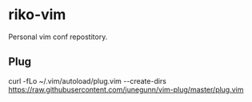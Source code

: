 riko-vim
========

Personal vim conf repostitory.

Plug
----

  curl -fLo ~/.vim/autoload/plug.vim --create-dirs \
      https://raw.githubusercontent.com/junegunn/vim-plug/master/plug.vim
